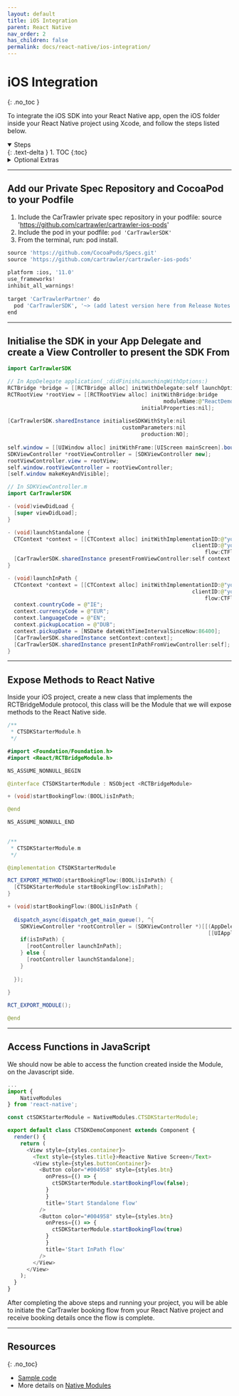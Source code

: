 ```yaml
---
layout: default
title: iOS Integration
parent: React Native
nav_order: 2
has_children: false
permalink: docs/react-native/ios-integration/
---
```


# iOS Integration
{: .no_toc }

To integrate the iOS SDK into your React Native app, open the iOS folder inside your React Native project using Xcode, and follow the steps listed below.

<details open markdown="block">
  <summary>
    Steps
  </summary>
  {: .text-delta }
1. TOC
{:toc}
</details>

<details markdown="block">
  <summary>
    Optional Extras
  </summary>
  {: .text-delta }
1. <a href="/docs/react-native/ios-integration/#resources">Resources</a>
</details>

---

## Add our Private Spec Repository and CocoaPod to your Podfile <br />

1. Include the CarTrawler private spec repository in your podfile: source 'https://github.com/cartrawler/cartrawler-ios-pods'
2. Include the pod in your podfile: `pod 'CarTrawlerSDK'`
3. From the terminal, run: pod install.

```python
source 'https://github.com/CocoaPods/Specs.git'
source 'https://github.com/cartrawler/cartrawler-ios-pods'
  
platform :ios, '11.0'
use_frameworks!
inhibit_all_warnings!
  
target 'CarTrawlerPartner' do
  pod 'CarTrawlerSDK', '~> (add latest version here from Release Notes section)'
end
```

--- 

## Initialise the SDK in your App Delegate and create a View Controller to present the SDK From

```java
import CarTrawlerSDK

// In AppDelegate application(_:didFinishLaunchingWithOptions:)
RCTBridge *bridge = [[RCTBridge alloc] initWithDelegate:self launchOptions:launchOptions];
RCTRootView *rootView = [[RCTRootView alloc] initWithBridge:bridge
                                                 moduleName:@"ReactDemo"
                                          initialProperties:nil];
    
[CarTrawlerSDK.sharedInstance initialiseSDKWithStyle:nil 
                                    customParameters:nil 
                                          production:NO];
  
self.window = [[UIWindow alloc] initWithFrame:[UIScreen mainScreen].bounds];
SDKViewController *rootViewController = [SDKViewController new];
rootViewController.view = rootView;
self.window.rootViewController = rootViewController;
[self.window makeKeyAndVisible];
```

```java
// In SDKViewController.m
import CarTrawlerSDK

- (void)viewDidLoad {
  [super viewDidLoad];
}

- (void)launchStandalone {
  CTContext *context = [[CTContext alloc] initWithImplementationID:@"your implementation ID" 
                                                          clientID:@"your client ID" 
                                                              flow:CTFlowTypeStandalone];
  [CarTrawlerSDK.sharedInstance presentFromViewController:self context:context];
}

- (void)launchInPath {
  CTContext *context = [[CTContext alloc] initWithImplementationID:@"your implementation ID" 
                                                          clientID:@"your client ID" 
                                                              flow:CTFlowTypeInPath];
  context.countryCode = @"IE";
  context.currencyCode = @"EUR";
  context.languageCode = @"EN";
  context.pickupLocation = @"DUB";
  context.pickupDate = [NSDate dateWithTimeIntervalSinceNow:86400];
  [CarTrawlerSDK.sharedInstance setContext:context];
  [CarTrawlerSDK.sharedInstance presentInPathFromViewController:self];
}
```
--- 

## Expose Methods to React Native

Inside your iOS project, create a new class that implements the RCTBridgeModule protocol, this class will be the Module that we will expose methods to the React Native side.

```java
/**
 * CTSDKStarterModule.h
 */

#import <Foundation/Foundation.h>
#import <React/RCTBridgeModule.h>

NS_ASSUME_NONNULL_BEGIN

@interface CTSDKStarterModule : NSObject <RCTBridgeModule>

+ (void)startBookingFlow:(BOOL)isInPath;

@end

NS_ASSUME_NONNULL_END

```

```java
 
/**
 * CTSDKStarterModule.m
 */

@implementation CTSDKStarterModule

RCT_EXPORT_METHOD(startBookingFlow:(BOOL)isInPath) {
  [CTSDKStarterModule startBookingFlow:isInPath];
}

+ (void)startBookingFlow:(BOOL)isInPath {
  
  dispatch_async(dispatch_get_main_queue(), ^{
    SDKViewController *rootController = (SDKViewController *)[[(AppDelegate *)
                                                               [[UIApplication sharedApplication]delegate] window] rootViewController];
    if(isInPath) {
      [rootController launchInPath];
    } else {
      [rootController launchStandalone];
    }
    
  });
  
}

RCT_EXPORT_MODULE();

@end

```

---

## Access Functions in JavaScript

We should now be able to access the function created inside the Module, on the Javascript side.

```javascript
...
import {
    NativeModules
} from 'react-native';

const ctSDKStarterModule = NativeModules.CTSDKStarterModule;

export default class CTSDKDemoComponent extends Component {
  render() {
    return (
      <View style={styles.container}>
        <Text style={styles.title}>Reactive Native Screen</Text>
        <View style={styles.buttonContainer}>
          <Button color="#004958" style={styles.btn}
            onPress={() => {
              ctSDKStarterModule.startBookingFlow(false);
            }
            }
            title='Start Standalone flow'
          />
          <Button color="#004958" style={styles.btn}
            onPress={() => {
              ctSDKStarterModule.startBookingFlow(true)
            }
            }
            title='Start InPath flow'
          />
        </View>
      </View>
    );
  }
}
```

After completing the above steps and running your project, you will be able to initiate the CarTrawler booking flow from your React Native project and receive booking details once the flow is complete.

---

## Resources

{: .no_toc}

* <a href="https://github.com/cartrawler/cartrawler-react-android-demo">Sample code</a> <br/>  
* More details on <a href="https://reactnative.dev/docs/native-modules-intro">Native Modules</a> <br/> 
